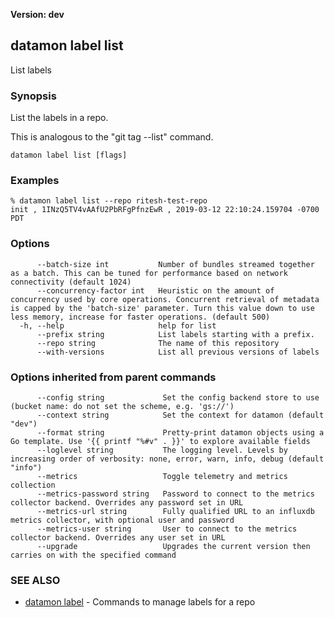 **Version: dev**

## datamon label list

List labels

### Synopsis

List the labels in a repo.

This is analogous to the "git tag --list" command.

```
datamon label list [flags]
```

### Examples

```
% datamon label list --repo ritesh-test-repo
init , 1INzQ5TV4vAAfU2PbRFgPfnzEwR , 2019-03-12 22:10:24.159704 -0700 PDT
```

### Options

```
      --batch-size int           Number of bundles streamed together as a batch. This can be tuned for performance based on network connectivity (default 1024)
      --concurrency-factor int   Heuristic on the amount of concurrency used by core operations. Concurrent retrieval of metadata is capped by the 'batch-size' parameter. Turn this value down to use less memory, increase for faster operations. (default 500)
  -h, --help                     help for list
      --prefix string            List labels starting with a prefix.
      --repo string              The name of this repository
      --with-versions            List all previous versions of labels
```

### Options inherited from parent commands

```
      --config string             Set the config backend store to use (bucket name: do not set the scheme, e.g. 'gs://')
      --context string            Set the context for datamon (default "dev")
      --format string             Pretty-print datamon objects using a Go template. Use '{{ printf "%#v" . }}' to explore available fields
      --loglevel string           The logging level. Levels by increasing order of verbosity: none, error, warn, info, debug (default "info")
      --metrics                   Toggle telemetry and metrics collection
      --metrics-password string   Password to connect to the metrics collector backend. Overrides any password set in URL
      --metrics-url string        Fully qualified URL to an influxdb metrics collector, with optional user and password
      --metrics-user string       User to connect to the metrics collector backend. Overrides any user set in URL
      --upgrade                   Upgrades the current version then carries on with the specified command
```

### SEE ALSO

* [datamon label](datamon_label.md)	 - Commands to manage labels for a repo

